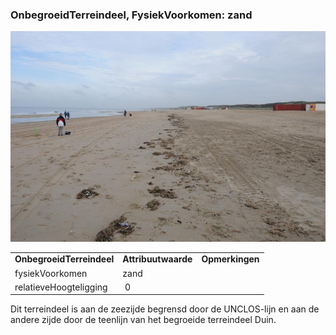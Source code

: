 ### OnbegroeidTerreindeel, FysiekVoorkomen: zand

![](media/db8d81ba9c085f507d74165f8f6faac7012b59af.jpg)

|                           |                     |                 |
|---------------------------|---------------------|-----------------|
| **OnbegroeidTerreindeel** | **Attribuutwaarde** | **Opmerkingen** |
| fysiekVoorkomen           | zand                |                 |
| relatieveHoogteligging    |  0                  |                 |

Dit terreindeel is aan de zeezijde begrensd door de UNCLOS-lijn en aan de andere zijde door de teenlijn van het begroeide terreindeel Duin.
